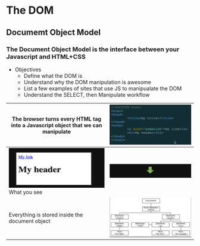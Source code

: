 # The DOM
## Documemt Object Model
### The Document Object Model is the interface between your Javascript and HTML+CSS

* Objectives
  * Define what the DOM is 
  * Understand why the DOM manipulation is awesome
  * List a few examples of sites that use JS to manipualate the DOM
  * Understand the SELECT, then Manipulate workflow

The browser turns every HTML tag into a Javascript object that we can manipulate |![Image of HTML](../01_intro_dom/images/html.png)
-------------------------------------------------------------------------------- | -----------------------------------------------
![Image of What we see](../01_intro_dom/images/see.png) What you see | ![Image of Arrow](../01_intro_dom/images/arrow.png)
Everything is stored inside the document object | ![Image of DOM Chart](../01_intro_dom/images/dom1.png)

